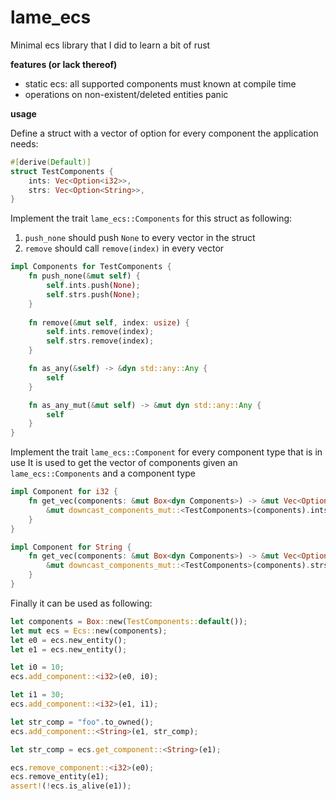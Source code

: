 # lame_ecs
Minimal ecs library that I did to learn a bit of rust

**features (or lack thereof)**
* static ecs: all supported components must known at compile time
* operations on non-existent/deleted entities panic

**usage**

Define a struct with a vector of option for every component the application needs:
```rs
#[derive(Default)]
struct TestComponents {
    ints: Vec<Option<i32>>,
    strs: Vec<Option<String>>,
}
```

Implement the trait ```lame_ecs::Components``` for this struct as following:
1. ```push_none``` should push ```None``` to every vector in the struct
2. ```remove``` should call ```remove(index)``` in every vector 

```rs
impl Components for TestComponents {
    fn push_none(&mut self) {
        self.ints.push(None);
        self.strs.push(None);
    }
    
    fn remove(&mut self, index: usize) {
        self.ints.remove(index);
        self.strs.remove(index);
    }

    fn as_any(&self) -> &dyn std::any::Any {
        self
    }

    fn as_any_mut(&mut self) -> &mut dyn std::any::Any {
        self
    }
}
```
Implement the trait ```lame_ecs::Component``` for every component type that is in use
It is used to get the vector of components given an ```lame_ecs::Components``` and a component type

```rs
impl Component for i32 {
    fn get_vec(components: &mut Box<dyn Components>) -> &mut Vec<Option<Self>> {
        &mut downcast_components_mut::<TestComponents>(components).ints
    }
}

impl Component for String {
    fn get_vec(components: &mut Box<dyn Components>) -> &mut Vec<Option<Self>> {
        &mut downcast_components_mut::<TestComponents>(components).strs
    }
}
```

Finally it can be used as following:
```rs
let components = Box::new(TestComponents::default());
let mut ecs = Ecs::new(components);
let e0 = ecs.new_entity();
let e1 = ecs.new_entity();

let i0 = 10;
ecs.add_component::<i32>(e0, i0);

let i1 = 30;
ecs.add_component::<i32>(e1, i1);

let str_comp = "foo".to_owned();
ecs.add_component::<String>(e1, str_comp);

let str_comp = ecs.get_component::<String>(e1);

ecs.remove_component::<i32>(e0);
ecs.remove_entity(e1);
assert!(!ecs.is_alive(e1));
```
